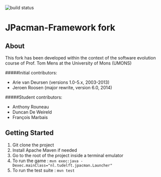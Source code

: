 ![build status](https://travis-ci.org/SERG-Delft/jpacman-framework.svg?branch=master)

JPacman-Framework fork
======================

About
-----

This fork has been developed within the context of the software evolution course of Prof. Tom Mens at the University
of Mons (UMONS)


#####Initial contributors:

*	Arie van Deursen (versions 1.0-5.x, 2003-2013)
*	Jeroen Roosen (major rewrite, version 6.0, 2014)

#####Student contributors:

*   Anthony Rouneau
*   Duncan De Weireld
*   François Marbais


Getting Started
---------------

1. Git clone the project
2. Install Apache Maven if needed
3. Go to the root of the project inside a terminal emulator
4. To run the game : `mvn exec:java -Dexec.mainClass="nl.tudelft.jpacman.Launcher"`
4. To run the test suite : `mvn test`
	 
